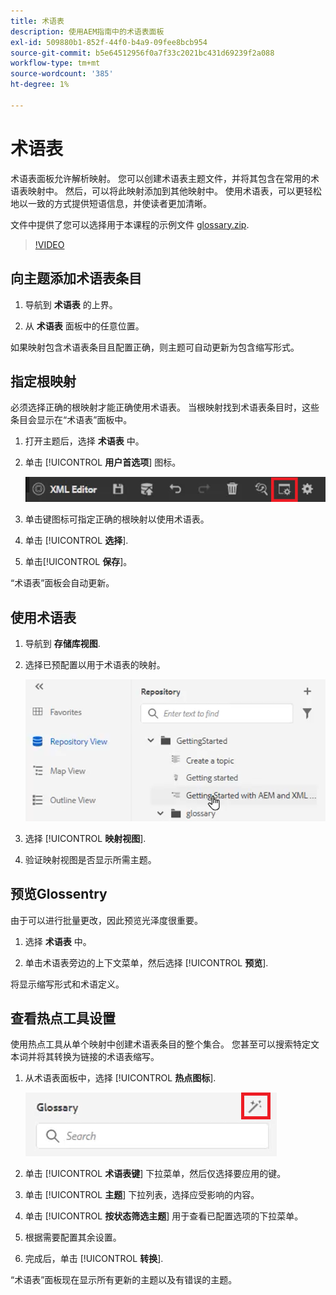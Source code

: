```yaml
---
title: 术语表
description: 使用AEM指南中的术语表面板
exl-id: 509880b1-852f-44f0-b4a9-09fee8bcb954
source-git-commit: b5e64512956f0a7f33c2021bc431d69239f2a088
workflow-type: tm+mt
source-wordcount: '385'
ht-degree: 1%

---
```


# 术语表

术语表面板允许解析映射。 您可以创建术语表主题文件，并将其包含在常用的术语表映射中。 然后，可以将此映射添加到其他映射中。 使用术语表，可以更轻松地以一致的方式提供短语信息，并使读者更加清晰。

文件中提供了您可以选择用于本课程的示例文件 [glossary.zip](assets/glossary.zip).

>[!VIDEO](https://video.tv.adobe.com/v/342765)

## 向主题添加术语表条目

1. 导航到 **术语表** 的上界。

2. 从 **术语表** 面板中的任意位置。

如果映射包含术语表条目且配置正确，则主题可自动更新为包含缩写形式。

## 指定根映射

必须选择正确的根映射才能正确使用术语表。 当根映射找到术语表条目时，这些条目会显示在“术语表”面板中。

1. 打开主题后，选择 **术语表** 中。

2. 单击 [!UICONTROL **用户首选项**] 图标。

   ![“用户首选项”图标](images/reuse/user-prefs-icon.png)

3. 单击键图标可指定正确的根映射以使用术语表。

4. 单击 [!UICONTROL **选择**].

5. 单击&#x200B;[!UICONTROL **保存**]。

“术语表”面板会自动更新。

## 使用术语表

1. 导航到 **存储库视图**.

2. 选择已预配置以用于术语表的映射。

   ![预配置映射图标](images/lesson-10/preconfig-map.png)

3. 选择 [!UICONTROL **映射视图**].

4. 验证映射视图是否显示所需主题。

## 预览Glossentry

由于可以进行批量更改，因此预览光泽度很重要。

1. 选择 **术语表** 中。

2. 单击术语表旁边的上下文菜单，然后选择 [!UICONTROL **预览**].

将显示缩写形式和术语定义。

## 查看热点工具设置

使用热点工具从单个映射中创建术语表条目的整个集合。 您甚至可以搜索特定文本词并将其转换为链接的术语表缩写。

1. 从术语表面板中，选择 [!UICONTROL **热点图标**].

   ![热点图标](images/lesson-10/hotspot-icon.png)

2. 单击 [!UICONTROL **术语表键**] 下拉菜单，然后仅选择要应用的键。

3. 单击 [!UICONTROL **主题**] 下拉列表，选择应受影响的内容。

4. 单击 [!UICONTROL **按状态筛选主题**] 用于查看已配置选项的下拉菜单。

5. 根据需要配置其余设置。

6. 完成后，单击 [!UICONTROL **转换**].

“术语表”面板现在显示所有更新的主题以及有错误的主题。
